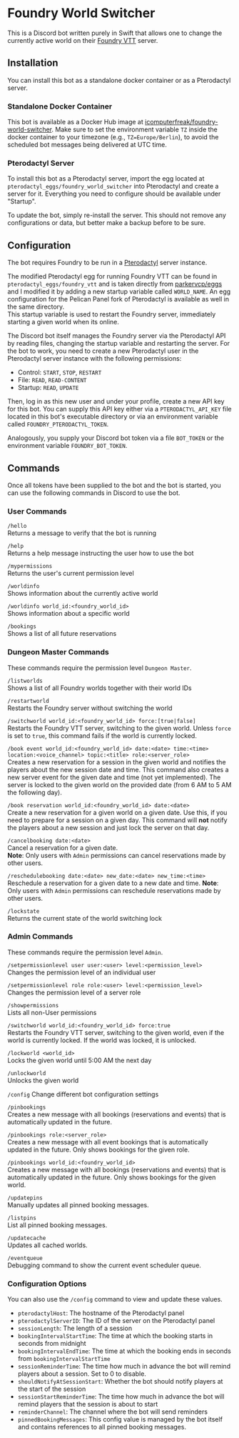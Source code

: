 #  Foundry World Switcher

This is a Discord bot written purely in Swift that allows one to change the currently active world on their [Foundry VTT](https://foundryvtt.com) server.

## Installation
You can install this bot as a standalone docker container or as a Pterodactyl server.

### Standalone Docker Container
This bot is available as a Docker Hub image at [icomputerfreak/foundry-world-switcher](https://hub.docker.com/r/icomputerfreak/foundry-world-switcher).
Make sure to set the environment variable `TZ` inside the docker container to your timezone (e.g., `TZ=Europe/Berlin`), to avoid the scheduled bot messages being delivered at UTC time.

### Pterodactyl Server
To install this bot as a Pterodactyl server, import the egg located at `pterodactyl_eggs/foundry_world_switcher` into Pterodactyl and create a server for it. Everything you need to configure should be available under "Startup".

To update the bot, simply re-install the server. This should not remove any configurations or data, but better make a backup before to be sure.

## Configuration

The bot requires Foundry to be run in a [Pterodactyl](https://pterodactyl.io) server instance.

The modified Pterodactyl egg for running Foundry VTT can be found in `pterodactyl_eggs/foundry_vtt` and is taken directly from [parkervcp/eggs](https://github.com/parkervcp/eggs/tree/master/game_eggs/FoundryVTT) and I modified it by adding a new startup variable called `WORLD_NAME`. An egg configuration for the Pelican Panel fork of Pterodactyl is available as well in the same directory.  
This startup variable is used to restart the Foundry server, immediately starting a given world when its online.

The Discord bot itself manages the Foundry server via the Pterodactyl API by reading files, changing the startup variable and restarting the server.
For the bot to work, you need to create a new Pterodactyl user in the Pterodactyl server instance with the following permissions:

* Control: `START`, `STOP`, `RESTART`
* File: `READ`, `READ-CONTENT`
* Startup: `READ`, `UPDATE`


Then, log in as this new user and under your profile, create a new API key for this bot.
You can supply this API key either via a `PTERODACTYL_API_KEY` file located in this bot's executable directory or via an environment variable called `FOUNDRY_PTERODACTYL_TOKEN`.

Analogously, you supply your Discord bot token via a file `BOT_TOKEN` or the environment variable `FOUNDRY_BOT_TOKEN`.

## Commands
Once all tokens have been supplied to the bot and the bot is started, you can use the following commands in Discord to use the bot.

### User Commands
`/hello`  
Returns a message to verify that the bot is running

`/help`  
Returns a help message instructing the user how to use the bot

`/mypermissions`  
Returns the user's current permission level

`/worldinfo`  
Shows information about the currently active world

`/worldinfo world_id:<foundry_world_id>`  
Shows information about a specific world

`/bookings`  
Shows a list of all future reservations

### Dungeon Master Commands
These commands require the permission level `Dungeon Master`.

`/listworlds`  
Shows a list of all Foundry worlds together with their world IDs

`/restartworld`  
Restarts the Foundry server without switching the world

`/switchworld world_id:<foundry_world_id> force:[true|false]`  
Restarts the Foundry VTT server, switching to the given world. Unless `force` is set to `true`, this command fails if the world is currently locked.

`/book event world_id:<foundry_world_id> date:<date> time:<time> location:<voice_channel> topic:<title> role:<server_role>`  
Creates a new reservation for a session in the given world and notifies the players about the new session date and time.
This command also creates a new server event for the given date and time (not yet implemented).
The server is locked to the given world on the provided date (from 6 AM to 5 AM the following day).

`/book reservation world_id:<foundry_world_id> date:<date>`  
Create a new reservation for a given world on a given date. Use this, if you need to prepare for a session on a given day. This command will **not** notify the players about a new session and just lock the server on that day.

`/cancelbooking date:<date>`  
Cancel a reservation for a given date.  
**Note**: Only users with `Admin` permissions can cancel reservations made by other users.

`/reschedulebooking date:<date> new_date:<date> new_time:<time>`  
Reschedule a reservation for a given date to a new date and time.
**Note**: Only users with `Admin` permissions can reschedule reservations made by other users.

`/lockstate`  
Returns the current state of the world switching lock

### Admin Commands
These commands require the permission level `Admin`.

`/setpermissionlevel user user:<user> level:<permission_level>`  
Changes the permission level of an individual user

`/setpermissionlevel role role:<user> level:<permission_level>`  
Changes the permission level of a server role

`/showpermissions`  
Lists all non-User permissions

`/switchworld world_id:<foundry_world_id> force:true`  
Restarts the Foundry VTT server, switching to the given world, even if the world is currently locked. If the world was locked, it is unlocked.

`/lockworld <world_id>`  
Locks the given world until 5:00 AM the next day

`/unlockworld`  
Unlocks the given world

`/config`
Change different bot configuration settings

`/pinbookings`  
Creates a new message with all bookings (reservations and events) that is automatically updated in the future.

`/pinbookings role:<server_role>`  
Creates a new message with all event bookings that is automatically updated in the future.
Only shows bookings for the given role.

`/pinbookings world_id:<foundry_world_id>`  
Creates a new message with all bookings (reservations and events) that is automatically updated in the future.
Only shows bookings for the given world.

`/updatepins`  
Manually updates all pinned booking messages.

`/listpins`  
List all pinned booking messages.

`/updatecache`  
Updates all cached worlds.

`/eventqueue`  
Debugging command to show the current event scheduler queue.

### Configuration Options

You can also use the `/config` command to view and update these values.

* `pterodactylHost`: The hostname of the Pterodactyl panel
* `pterodactylServerID`: The ID of the server on the Pterodactyl panel
* `sessionLength`: The length of a session
* `bookingIntervalStartTime`: The time at which the booking starts in seconds from midnight
* `bookingIntervalEndTime`: The time at which the booking ends in seconds from `bookingIntervalStartTime`
* `sessionReminderTime`: The time how much in advance the bot will remind players about a session. Set to 0 to disable.
* `shouldNotifyAtSessionStart`: Whether the bot should notify players at the start of the session
* `sessionStartReminderTime`: The time how much in advance the bot will remind players that the session is about to start
* `reminderChannel`: The channel where the bot will send reminders
* `pinnedBookingMessages`: This config value is managed by the bot itself and contains references to all pinned booking messages. 

